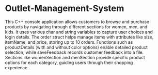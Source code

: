 # Outlet-Management-System
This C++ console application allows customers to browse and purchase products by navigating through different sections for women, men, and kids. It uses various char and string variables to capture user choices and login details. The order struct helps manage items with attributes like size, itemName, and price, storing up to 10 orders. Functions such as productDetails (with and without color options) enable detailed product selection, while saveFeedback records customer feedback into a file. Sections like womenSection and menSection provide specific product options for each category, guiding users through their shopping experience..
